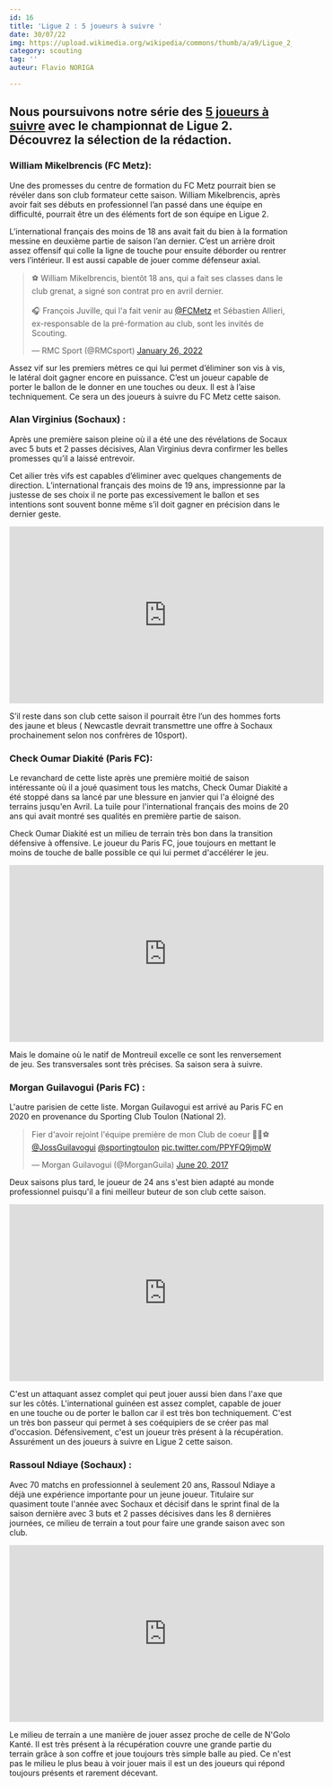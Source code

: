 ```yaml
---
id: 16
title: 'Ligue 2 : 5 joueurs à suivre '
date: 30/07/22
img: https://upload.wikimedia.org/wikipedia/commons/thumb/a/a9/Ligue_2_logo.svg/522px-Ligue_2_logo.svg.png?20210823000246
category: scouting
tag: ''
auteur: Flavio NORIGA

---
```

## Nous poursuivons notre série des [5 joueurs à suivre]() avec le championnat de Ligue 2. Découvrez la sélection de la rédaction.

### William Mikelbrencis (FC Metz):

Une des promesses du centre de formation du FC Metz pourrait bien se révéler dans son club formateur cette saison. William Mikelbrencis, après avoir fait ses débuts en professionnel l’an passé dans une équipe en difficulté, pourrait être un des éléments fort de son équipe en Ligue 2.

L’international français des moins de 18 ans avait fait du bien à la formation messine en deuxième partie de saison l’an dernier. C’est un arrière droit assez offensif qui colle la ligne de touche pour ensuite déborder ou rentrer vers l’intérieur. Il est aussi capable de jouer comme défenseur axial.

<blockquote class="twitter-tweet"><p lang="fr" dir="ltr">⚽ William Mikelbrencis, bientôt 18 ans, qui a fait ses classes dans le club grenat, a signé son contrat pro en avril dernier.<br><br>🎧 François Juville, qui l'a fait venir au <a href="https://twitter.com/FCMetz?ref_src=twsrc%5Etfw">@FCMetz</a> et Sébastien Allieri, ex-responsable de la pré-formation au club, sont les invités de Scouting.</p>— RMC Sport (@RMCsport) <a href="https://twitter.com/RMCsport/status/1486359462596288518?ref_src=twsrc%5Etfw">January 26, 2022</a></blockquote> <script async src="https://platform.twitter.com/widgets.js" charset="utf-8"></script>

Assez vif sur les premiers mètres ce qui lui permet d’éliminer son vis à vis, le latéral doit gagner encore en puissance. C’est un joueur capable de porter le ballon de le donner en une touches ou deux. Il est à l’aise techniquement. Ce sera un des joueurs à suivre du FC Metz cette saison.

### Alan Virginius (Sochaux) :

Après une première saison pleine où il a été une des révélations de Socaux avec 5 buts et 2 passes décisives, Alan Virginius devra confirmer les belles promesses qu’il a laissé entrevoir.

Cet ailier très vifs est capables d’éliminer avec quelques changements de direction. L’international français des moins de 19 ans, impressionne par la justesse de ses choix il ne porte pas excessivement le ballon et ses intentions sont souvent bonne même s’il doit gagner en précision dans le dernier geste.

<iframe width="560" height="315" src="https://www.youtube.com/embed/iEb3CcDiZkQ" title="YouTube video player" frameborder="0" allow="accelerometer; autoplay; clipboard-write; encrypted-media; gyroscope; picture-in-picture" allowfullscreen></iframe>

S’il reste dans son club cette saison il pourrait être l’un des hommes forts des jaune et bleus ( Newcastle devrait transmettre une offre à Sochaux prochainement selon nos confrères de 10sport).

### Check Oumar Diakité (Paris FC):

Le revanchard de cette liste après une première moitié de saison intéressante où il a joué quasiment tous les matchs, Check Oumar Diakité a été stoppé dans sa lancé par une blessure en janvier qui l'a éloigné des terrains jusqu'en Avril. La tuile pour l'international français des moins de 20 ans qui avait montré ses qualités en première partie de saison.

Check Oumar Diakité est un milieu de terrain très bon dans la transition défensive à offensive. Le joueur du Paris FC, joue toujours en mettant le moins de touche de balle possible ce qui lui permet d'accélérer le jeu.

<iframe width="560" height="315" src="https://www.youtube.com/embed/MgMxHOy4jBo" title="YouTube video player" frameborder="0" allow="accelerometer; autoplay; clipboard-write; encrypted-media; gyroscope; picture-in-picture" allowfullscreen></iframe>

Mais le domaine où le natif de Montreuil excelle ce sont les renversement de jeu. Ses transversales sont très précises. Sa saison sera à suivre.

### Morgan Guilavogui (Paris FC) :

L'autre parisien de cette liste. Morgan Guilavogui est arrivé au Paris FC en 2020 en provenance du Sporting Club Toulon (National 2).

<blockquote class="twitter-tweet"><p lang="fr" dir="ltr">Fier d'avoir rejoint l'équipe première de mon Club de coeur 🙏🏾⚽️<a href="https://twitter.com/JossGuilavogui?ref_src=twsrc%5Etfw">@JossGuilavogui</a> <a href="https://twitter.com/sportingtoulon?ref_src=twsrc%5Etfw">@sportingtoulon</a> <a href="https://t.co/PPYFQ9jmpW">pic.twitter.com/PPYFQ9jmpW</a></p>— Morgan Guilavogui (@MorganGuila) <a href="https://twitter.com/MorganGuila/status/877093850044563457?ref_src=twsrc%5Etfw">June 20, 2017</a></blockquote> <script async src="https://platform.twitter.com/widgets.js" charset="utf-8"></script>

Deux saisons plus tard, le joueur de 24 ans s'est bien adapté au monde professionnel puisqu'il a fini meilleur buteur de son club cette saison.

<iframe width="560" height="315" src="https://www.youtube.com/embed/xnevtnQ9o4M" title="YouTube video player" frameborder="0" allow="accelerometer; autoplay; clipboard-write; encrypted-media; gyroscope; picture-in-picture" allowfullscreen></iframe>

C'est un attaquant assez complet qui peut jouer aussi bien dans l'axe que sur les côtés. L'international guinéen est assez complet, capable de jouer en une touche ou de porter le ballon car il est très bon techniquement. C'est un très bon passeur qui permet à ses coéquipiers de se créer pas mal d'occasion. Défensivement, c'est un joueur très présent à la récupération. Assurément un des joueurs à suivre en Ligue 2 cette saison.

### Rassoul Ndiaye (Sochaux) :

Avec 70 matchs en professionnel à seulement 20 ans, Rassoul Ndiaye a déjà une expérience importante pour un jeune joueur. Titulaire sur quasiment toute l'année avec Sochaux et décisif dans le sprint final de la saison dernière avec 3 buts et 2 passes décisives dans les 8 dernières journées, ce milieu de terrain a tout pour faire une grande saison avec son club.

<iframe width="560" height="315" src="https://www.youtube.com/embed/psVa93e9UyM" title="YouTube video player" frameborder="0" allow="accelerometer; autoplay; clipboard-write; encrypted-media; gyroscope; picture-in-picture" allowfullscreen></iframe>

Le milieu de terrain a une manière de jouer assez proche de celle de N'Golo Kanté. Il est très présent à la récupération couvre une grande partie du terrain grâce à son coffre et joue toujours très simple balle au pied. Ce n'est pas le milieu le plus beau à voir jouer mais il est un des joueurs qui répond toujours présents et rarement décevant.